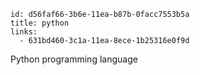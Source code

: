 ```
id: d56faf66-3b6e-11ea-b87b-0facc7553b5a
title: python
links:
  - 631bd460-3c1a-11ea-8ece-1b25316e0f9d
```

Python programming language
